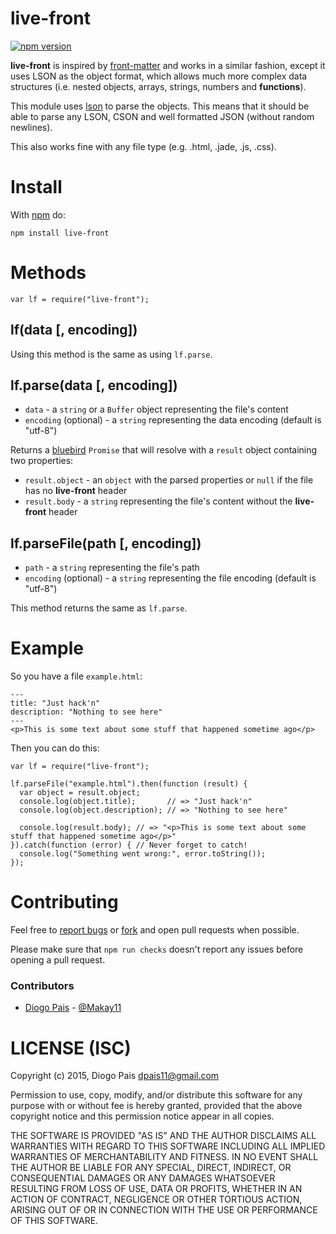# live-front

[![npm version](https://badge.fury.io/js/live-front.svg)](http://badge.fury.io/js/live-front)

**live-front** is inspired by [front-matter](https://www.npmjs.com/package/front-matter) and works in a similar fashion, except it uses LSON as the object format, which allows much more complex data structures (i.e. nested objects, arrays, strings, numbers and **functions**).

This module uses [lson](https://www.npmjs.com/package/lson) to parse the objects. This means that it should be able to parse any LSON, CSON and well formatted JSON (without random newlines).

This also works fine with any file type (e.g. .html, .jade, .js, .css).

# Install

With [npm](https://www.npmjs.com) do:

    npm install live-front

# Methods

    var lf = require("live-front");

## lf(data [, encoding])

Using this method is the same as using `lf.parse`.

## lf.parse(data [, encoding])

* `data` - a `string` or a `Buffer` object representing the file's content
* `encoding` (optional) - a `string` representing the data encoding (default is "utf-8")

Returns a [bluebird](https://www.npmjs.com/package/bluebird) `Promise` that will resolve with a `result` object containing two properties:

* `result.object` - an `object` with the parsed properties or `null` if the file has no **live-front** header
* `result.body` - a `string` representing the file's content without the **live-front** header

## lf.parseFile(path [, encoding])

* `path` - a `string` representing the file's path
* `encoding` (optional) - a `string` representing the file encoding (default is "utf-8")

This method returns the same as `lf.parse`.

# Example

So you have a file `example.html`:

    ---
    title: "Just hack'n"
    description: "Nothing to see here"
    ---
    <p>This is some text about some stuff that happened sometime ago</p>

Then you can do this:

    var lf = require("live-front");

    lf.parseFile("example.html").then(function (result) {
      var object = result.object;
      console.log(object.title);       // => "Just hack'n"
      console.log(object.description); // => "Nothing to see here"

      console.log(result.body); // => "<p>This is some text about some stuff that happened sometime ago</p>"
    }).catch(function (error) { // Never forget to catch!
      console.log("Something went wrong:", error.toString());
    });

# Contributing

Feel free to [report bugs](https://github.com/Makay11/live-front/issues) or [fork](https://github.com/Makay11/live-front/fork) and open pull requests when possible.

Please make sure that `npm run checks` doesn't report any issues before opening a pull request.

### Contributors

* [Diogo Pais](https://github.com/Makay11) - [@Makay11](https://twitter.com/Makay11)

# LICENSE (ISC)

Copyright (c) 2015, Diogo Pais <dpais11@gmail.com>

Permission to use, copy, modify, and/or distribute this software for any
purpose with or without fee is hereby granted, provided that the above
copyright notice and this permission notice appear in all copies.

THE SOFTWARE IS PROVIDED "AS IS" AND THE AUTHOR DISCLAIMS ALL WARRANTIES
WITH REGARD TO THIS SOFTWARE INCLUDING ALL IMPLIED WARRANTIES OF
MERCHANTABILITY AND FITNESS. IN NO EVENT SHALL THE AUTHOR BE LIABLE FOR
ANY SPECIAL, DIRECT, INDIRECT, OR CONSEQUENTIAL DAMAGES OR ANY DAMAGES
WHATSOEVER RESULTING FROM LOSS OF USE, DATA OR PROFITS, WHETHER IN AN
ACTION OF CONTRACT, NEGLIGENCE OR OTHER TORTIOUS ACTION, ARISING OUT OF
OR IN CONNECTION WITH THE USE OR PERFORMANCE OF THIS SOFTWARE.
